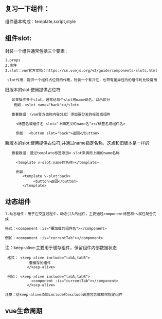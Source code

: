 ## 复习一下组件：

   组件基本构成：template,script,style


## 组件slot:

 封装一个组件通常包括三个要素：

    1.props
    2.事件
    3.slot：vue官方文档：https://cn.vuejs.org/v2/guide/components-slots.html

     slot作用：提供一个组件占位符的作用，封装一个有共性，也带有差异性的的组件时比较常用

旧版本的slot:使用<slot></slot>提供占位符

       如果插件多个slot，通常给每个slot用name命名，以示区分
        例如：<slot name="back"></slot>

       嵌套数据：（vue官方也称内容分发）添加要分发的标签或组件

         <标签名或组件名 slot="上面定义的name名"></标签名或组件名>

         例如： <button slot="back">返回</button>

新版本的slot:使用<slot></slot>提供占位符,并通过name指定名称，这点和旧版本是一样的

       嵌套数据：通过template标签添加v-slot来调用上面的name名称 
       
         <template v-slot:name的名称></template>

         例如：
            <template v-slot:back>
                 <button>返回</button>
            </template>

## 动态组件
    
    1.动态组件：用于在交互过程中，动态引入的组件，主要通过component标签和is属性配合完成

    格式：<component :is="要加载的组件名"></component>

    例如：<component :is="currentTab"></component>


   注：keep-alive:主要用于缓存组件，保留组件内部数据状态

     格式： <keep-alive include="tabA,tabB">
               要缓存的组件
              </keep-alive>

     例如： <keep-alive include="tabA,tabB">
                <component :is="currentTab"></component>
              </keep-alive>

    注意：给keep-alive添加include和exclude设置包含或排除指定组件
     
## vue生命周期